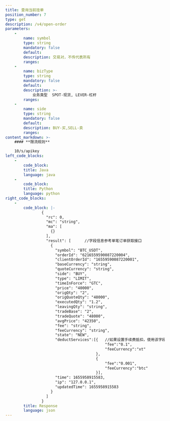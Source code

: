 ```yaml
---
title: 查询当前挂单
position_number: 7
type: get
description: /v4/open-order
parameters:
    -
        name: symbol
        type: string
        mandatory: false
        default:
        description: 交易对，不传代表所有
        ranges:
    -
        name: bizType
        type: string
        mandatory: false
        default:
        description: >-
            业务类型  SPOT-现货, LEVER-杠杆
        ranges:
    -
        name: side
        type: string
        mandatory: false
        default:
        description: BUY-买,SELL-卖
        ranges:
content_markdown: >-
    #### **限流规则**

    10/s/apikey
left_code_blocks:
    -
        code_block:
        title: Java
        language: java
    -
        code_block:
        title: Python
        language: python
right_code_blocks:
    -
        code_block: |-
                {
                  "rc": 0,
                  "mc": "string",
                  "ma": [
                    {}
                  ],
                  "result": [      //字段信息参考单笔订单获取接口
                    {
                      "symbol": "BTC_USDT",
                      "orderId": "6216559590087220004",
                      "clientOrderId": "16559590087220001",
                      "baseCurrency": "string",
                      "quoteCurrency": "string",
                      "side": "BUY",
                      "type": "LIMIT",
                      "timeInForce": "GTC",
                      "price": "40000",
                      "origQty": "2",
                      "origQuoteQty": "48000",
                      "executedQty": "1.2",
                      "leavingQty": "string",
                      "tradeBase": "2",
                      "tradeQuote": "48000",
                      "avgPrice": "42350",
                      "fee": "string",
                      "feeCurrency": "string",
                      "state": "NEW",
                      "deductServices":[{   //如果设置手续费抵扣，使用该字段代表手续费，没有抵扣使用原有fee、feeCurrency字段代表手续费
                                            "fee":"0.1",     
                                            "feeCurrency":"xt"
                                        },
                                        {   
                                            "fee":"0.001",
                                            "feeCurrency":"btc"
                                        }],
                      "time": 1655958915583,
                      "ip": "127.0.0.1",
                      "updatedTime": 1655958915583
                    }
                  ]
                }
        title: Response
        language: json
---
```

